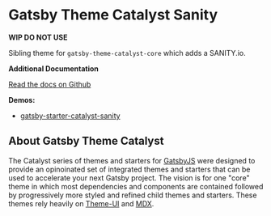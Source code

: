 # Gatsby Theme Catalyst Sanity

**WIP DO NOT USE**

Sibling theme for `gatsby-theme-catalyst-core` which adds a SANITY.io.

**Additional Documentation**

[Read the docs on Github](https://github.com/ehowey/gatsby-theme-catalyst)

**Demos:**

- [gatsby-starter-catalyst-sanity](https://gatsby-starter-catalyst-sanity.netlify.app/)

## About Gatsby Theme Catalyst

The Catalyst series of themes and starters for [GatsbyJS](https://www.gatsbyjs.org/) were designed to provide an opinoinated set of integrated themes and starters that can be used to accelerate your next Gatsby project. The vision is for one "core" theme in which most dependencies and components are contained followed by progressively more styled and refined child themes and starters. These themes rely heavily on [Theme-UI](https://theme-ui.com/) and [MDX](https://mdxjs.com/getting-started/gatsby/).
